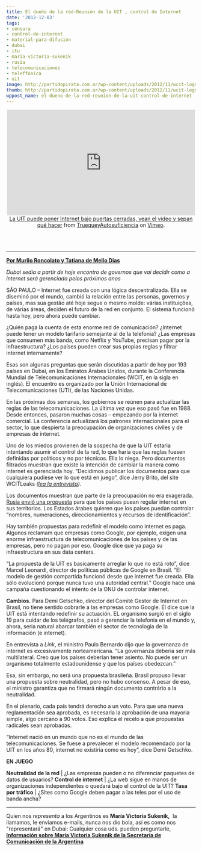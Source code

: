 ```yaml
---
title: El dueño de la red-Reunión de la UIT , control de Internet
date: '2012-12-03'
tags:
- censura
- control-de-internet
- material-para-difusion
- dubai
- itu
- maria-victoria-sukenik
- rusia
- telecomunicaciones
- teleffonica
- uit
image: http://partidopirata.com.ar/wp-content/uploads/2012/11/wcit-logo-web.png
thumb: http://partidopirata.com.ar/wp-content/uploads/2012/11/wcit-logo-web-150x150.png
wppost_name: el-dueno-de-la-red-reunion-de-la-uit-control-de-internet
---
```


<center>
<iframe src="http://player.vimeo.com/video/53504965?badge=0" frameborder="0" width="500" height="281"></iframe><a href="http://vimeo.com/53504965">La UIT puede poner Internet bajo puertas cerradas, vean el video y sepan qué hacer</a> from <a href="http://vimeo.com/user14394912">TruequeyAutosuficiencia</a> on <a href="http://vimeo.com">Vimeo</a>.</center>&nbsp;

&nbsp;

<hr />

<strong><a href="http://blogs.estadao.com.br/link/o-dono-da-rede/" target="_blank">Por Murilo Roncolato y
Tatiana de Mello Dias</a></strong>

<em>Dubai sedia a partir de hoje encontro de governos que vai decidir como a internet será gerenciada pelos próximos anos</em>

SÃO PAULO – Internet fue creada con una lógica descentralizada. Ella se diseminó por el mundo, cambió la relación entre las personas, governos y países, mas sua gestão até hoje segue o mesmo molde: várias instituições, de várias áreas, deciden el futuro de la red en conjunto. El sistema funcionó hasta hoy, pero ahora puede cambiar.

¿Quién paga la cuenta de esta enorme red de comunicación? ¿Internet puede tener un modelo tarifario semejante al de la telefonia? ¿Las empresas que consumen más banda, como Netflix y YouTube, precisan pagar por la infraestructura? ¿Los países pueden crear sus propias reglas y filtrar internet internamente?

Esas son algunas preguntas que serán discutidas a partir de hoy por 193 países en Dubai, en los Emiratos Árabes Unidos, durante la Conferencia Mundial de Telecomunicaciones Internacionales (WCIT, en la sigla en inglés). El encuentro es organizado por la Unión Internacional de Telecomunicaciones (UTI), de las Naciones Unidas.

En las próximas dos semanas, los gobiernos se reúnen para actualizar las reglas de las telecomunicaciones. La última vez que eso pasó fue en 1988. Desde entonces, pasaron muchas cosas – empezando por la internet comercial. La conferencia actualizará los patrones internacionales para el sector, lo que despierta la preocupación de organizaciones civiles y de empresas de internet.

Uno de los miedos provienen de la sospecha de que la UIT estaria intentando asumir el control de la red, lo que haria que las reglas fuesen definidas por políticos y no por técnicos. Ella lo niega. Pero documentos filtrados muestran que existe la intención de cambiar la manera como internet es gerenciada hoy. “Decidimos publicar los documentos para que cualquiera pudiese ver lo que está en juego”, dice Jerry Brito, del site WCITLeaks<em> (<a href="http://partidopirata.com.ar/7613/filtramos-para-que-todos-vean-lo-que-es-discutido-sobre-wcitleaks-el-futuro-de-internet">lea la entrevista</a>).</em>

Los documentos muestran que parte de la preocupación no era exagerada. <a href="http://www.partidopirata.com.ar/7451/rusia-le-exige-a-la-onu-un-amplio-papel-en-la-gobernanza-de-internet-revela-filtracion">Rusia envió una propuesta</a> para que los países puean regular internet en sus territorios. Los Estados árabes quieren que los países puedan controlar “nombres, numeraciones, direccionamientos y recursos de identificación”.

Hay también propuestas para redefinir el modelo como internet es paga. Algunos reclamam que empresas como Google, por ejemplo, exigen una enorme infraestructura de telecomunicaciones de los países y de las empresas, pero no pagan por eso. Google dice que ya paga su infraestructura en sus data centers.

“La propuesta de la UIT es basicamente arreglar lo que no está roto”, dice Marcel Leonardi, director de políticas públicas de Google en Brasil. “El modelo de gestión compartida funcionó desde que internet fue creada. Ella sólo evolucionó porque nunca tuvo una autoridad central.” Google hace una campaña cuestionando el intento de la ONU de controlar internet.

<strong>Cambios.</strong> Para Demi Getschko, director del Comité Gestor de Internet en Brasil, no tiene sentido cobrarle a las empresas como Google. Él dice que la UIT está intentando redefinir su actuación. EL organismo surgió en el siglo 19 para cuidar de los telégrafos, pasó a gerenciar la telefonia en el mundo y, ahora, seria natural abarcar también el sector de tecnologia de la información (e internet).

En entrevista a <em>Link</em>, el ministro Paulo Bernardo dijo que la governanza de internet es excesivamente norteamericana. “La governanza deberia ser más multilateral. Creo que los países deberían tener asiento. No puede ser un organismo totalmente estadounidense y que los países obedezcan.”

Esa, sin embargo, no será una propuesta brasileña. Brasil propuso llevar una propuesta sobre neutralidad, pero no hubo consenso. A pesar de eso, el ministro garantiza que no firmará ningún documento contrário a la neutralidad.

En el plenario, cada país tendrá derecho a un voto. Para que una nueva reglamentación sea aprobada, es necesaria la aprobación de una mayoria simple, algo cercano a 90 votos. Eso explica el recelo a que propuestas radicales sean aprobadas.

“Internet nació en un mundo que no es el mundo de las telecomunicaciones. Se fuese a prevalecer el modelo recomendado por la UIT en los años 80, internet no existiria como es hoy”, dice Demi Getschko.

<strong>EN JUEGO</strong>

<strong>Neutralidad de la red</strong> | ¿Las empresas pueden o no diferenciar paquetes de datos de usuarios?
<strong>Control de internet</strong> | ¿La web sigue en manos de organizaciones independientes o quedará bajo el control de la UIT?
<strong>Tasa por tráfico</strong> | ¿Sites como Google deben pagar a las teles por el uso de banda ancha?

<hr />

Quien nos <em>representa</em> a los Argentinos es <strong>María Victoria Sukenik,</strong>  la llamamos, le enviamos e-mails, nunca nos dio bola, así es como nos "representará" en Dubai:
Cualquier cosa uds. pueden preguntarle,
<strong> <a href="http://www.itu.int/online/mm/scripts/gd.detail?p&amp;_languageid=1&amp;_n=&amp;_owner=SEC_GMPCS&amp;_phone=&amp;_personid=1174566" target="_blank">Información sobre María Victoria Sukenik de la Secretaría de Comunicación de la Argentina</a></strong>
